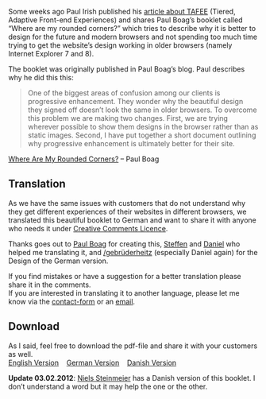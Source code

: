 
Some weeks ago Paul Irish published his <a title="Tiered, Adaptive Front-end Experiences" href="http://paulirish.com/2011/tiered-adaptive-front-end-experiences/" target="_blank">article about TAFEE</a> (Tiered, Adaptive Front-end Experiences)&nbsp;and shares Paul Boag’s booklet called “Where are my rounded corners?” which tries to describe why it is better to design for the future and modern browsers and not spending too much time trying to get the website’s design working in older browsers (namely Internet Explorer 7 and 8).

The booklet was originally published in Paul Boag’s blog. Paul describes why he did this this:

> One of the biggest areas of confusion among our clients is progressive enhancement. They wonder why the beautiful design they signed off doesn’t look the same in older browsers. To overcome this problem we are making two changes. First, we are trying wherever possible to show them designs in the browser rather than as static images. Second, I have put together a short document outlining why progressive enhancement is ultimately better for their site.

<footer><a href="http://boagworld.com/design/where-are-my-rounded-corners/">Where Are My Rounded Corners?</a> – Paul Boag</footer>


## Translation

As we have the same issues with customers that do not understand why they get different experiences of their websites in different browsers, we translated this beautiful booklet to German and want to share it with anyone who needs it under <a title="Creative Commons - Attribution-NonCommercial 3.0 Unported - CC BY-NC 3.0" href="http://creativecommons.org/licenses/by-nc/3.0/" target="_blank">Creative Comments Licence</a>.

Thanks goes out to <a title="Boagworld" href="http://www.headscape.co.uk/" target="_blank">Paul Boag</a> for creating this, <a href="http://t3node.com/" target="_blank">Steffen</a> and <a href="http://dnlhtz.de/" target="_blank">Daniel</a> who helped me translating it, and <a title="/gebrüderheitz - TYPO3, WordPress" href="http://gebruederheitz.de/" target="_blank">/gebrüderheitz</a>&nbsp;(especially Daniel again) for the Design of the German version.

If you find mistakes or have a suggestion for a better translation please share it in the comments.<br>
If you are interested in translating it to another language, please let me know via the <a title="Contact me!" href="http://drublic.de/archive/contact/" target="_blank">contact-form</a> or an <a title="Write me an email" href="mailto:info@drublic.de" target="_blank">email</a>.

## Download

As I said, feel free to download the pdf-file and share it with your customers as well.<br>
<a class="button" title="&quot;Where Are My Rounded Corners&quot; - English version" href="http://dl.dropbox.com/u/228092/Factsheet-%20Where%20are%20my%20rounded%20corners.pdf" target="_blank">English Version</a>&nbsp;&nbsp;&nbsp;&nbsp;<a class="button" title="&quot;Where Are My Rounded Corners&quot; - German version" href="http://drublic.de/archive/wp-content/uploads/2011/10/Wosindmeinerundenecken.pdf" target="_blank">German Version</a>&nbsp;&nbsp;&nbsp;&nbsp;<a class="button" title="&quot;Where Are My Rounded Corners&quot; - Danish version" href="http://vokseverk.dk/Rounded_corners_DK.pdf" target="_blank">Danish Version</a>

<strong>Update 03.02.2012</strong>: <a href="http://vokseverk.dk/" title="Niels' website" target="_blank">Niels Steinmeier</a> has a Danish version of this booklet. I don’t understand a word but it may help the one or the other.
